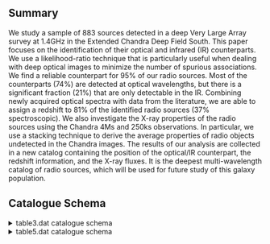 ## Summary

We study a sample of 883 sources detected in a deep Very Large Array survey at 1.4GHz in the Extended Chandra Deep Field South. This paper focuses on the identification of their optical and infrared (IR) counterparts. We use a likelihood-ratio technique that is particularly useful when dealing with deep optical images to minimize the number of spurious associations. We find a reliable counterpart for 95% of our radio sources. Most of the counterparts (74%) are detected at optical wavelengths, but there is a significant fraction (21%) that are only detectable in the IR. Combining newly acquired optical spectra with data from the literature, we are able to assign a redshift to 81% of the identified radio sources (37% spectroscopic). We also investigate the X-ray properties of the radio sources using the Chandra 4Ms and 250ks observations. In particular, we use a stacking technique to derive the average properties of radio objects undetected in the Chandra images. The results of our analysis are collected in a new catalog containing the position of the optical/IR counterpart, the redshift information, and the X-ray fluxes. It is the deepest multi-wavelength catalog of radio sources, which will be used for future study of this galaxy population.

## Catalogue Schema

<details>
<summary>table3.dat catalogue schema</summary>

| Bytes   | Format   | Units     | Label       | Explanations                                       |
|:--------|:---------|:----------|:------------|:---------------------------------------------------|
| 1- 3    | I3       | ---       | RID         | Radio source identification number                 |
| 5       | I1       | h         | RAh         | [3] Radio Hour of Right Ascension (J2000)          |
| 7- 8    | I2       | min       | RAm         | [31/33] Radio Minute Right Ascension (J2000)       |
| 10- 14  | F5.2     | s         | RAs         | Radio Second of Right Ascension (J2000)            |
| 16      | A1       | ---       | DE-         | [-] Sign of the Radio Declination (J2000)          |
| 17- 18  | I2       | deg       | DEd         | [27/28] Radio Degree of Declination (J2000)        |
| 20- 21  | I2       | arcmin    | DEm         | Radio Arcminute of Declination (J2000)             |
| 23- 26  | F4.1     | arcsec    | DEs         | Radio Arcsecond of Declination (J2000)             |
| 28- 34  | F7.1     | uJy       | Sr          | [30.2/90450] Radio flux density at 1.4GHz          |
| 36- 40  | F5.1     | uJy       | e_Sr        | The 1{sigma} error in Sr                           |
| 42- 47  | F6.1     | ---       | S/N         | Signal-to-Noise                                    |
| 49      | I1       | h         | RACh        | ?=0 Counterpart Hour of Right Ascension (J2000)    |
| 51- 52  | I2       | min       | RACm        | ?=0 Counterpart Minute of Right Ascension (J2000)  |
| 54- 58  | F5.2     | s         | RACs        | ?=0 Counterpart Second of Right Ascension (J2000)  |
| 60      | A1       | ---       | DEC-        | [-] Sign of the Counterpart Declination (J2000)    |
| 61- 62  | I2       | deg       | DECd        | ?=0 Counterpart Degree of Declination (J2000)      |
| 64- 65  | I2       | arcmin    | DECm        | ?=0 Counterpart Arcminute of Declination (J2000)   |
| 67- 71  | F5.2     | arcsec    | DECs        | ?=0 Counterpart Arcsecond of Declination (J2000)   |
| 73- 77  | F5.2     | ---       | Rel         | [0.6/10]?=0 Reliability of the association (1)     |
| 79- 82  | F4.1     | arcsec    | Sep         | [0/2.3]?=99 Distance between radio and counterpart |
| 84- 95  | A12      | ---       | CCat        | Counterpart catalog (2)                            |
| 00      | =        | revisited | association | (see Section 3.4).                                 |
| 2       | and      | 3.5       | for         | further explanations.                              |

**Note**: After a careful analysis, we decided to consider as reliable only
          counterparts with reliability greater than 0.6. This threshold ensures
          that the expected number of spurious associations is below 5% for each
          auxiliary catalog. 9.00 = revisited association (see Section 3.4).
          See Sections 3.2 and 3.5 for further explanations.
Note (2): Counterpart catalog, as in table 1, as follows:
 24um-FIDEL  = Spitzer/MIPS; Dickinson & FIDEL Team (2007AAS...211.5216D)
 IRAC-SIMPLE = Spitzer/IRAC; Damen et al. (2011, Cat. J/ApJ/727/1)
 Ks-MUSYC    = CTIO 4m/ISPI; Taylor et al. (2009, Cat. J/ApJS/183/295;
               <[TFV2009] ECDFS NNNNN> for Simbad)
 Ks-ISAAC    = ESO VLT/ISAAC; Retzlaff et al. (2010, Cat. J/A+A/511/A50)
 H-SOFI      = ESO NTT/SOFI; Olsen et al. (2006, Cat. J/A+A/456/881)
 H-GNS       = HST/NICMOS; Conselice et al. (2011MNRAS.413...80C)
 z-GOODS     = HST/ACS; Dickinson et al. (2003mglh.conf..324D) and Giavalisco
               et al. (2004, Cat. II/261; <GOODS JHHMMSS.ss+DDMMSS.s> in Simbad)
 R-WFI       = ESO 2.2m/WFI; Giavalisco et al. (2004, Cat. II/261)
 v-GEMS      = HST/ACS; Rix et al. (2004ApJS..152..163R) and Caldwell et al.
               (2008ApJS..174..136C)
 U-VIMOS     = ESO VLT/VIMOS; Nonino et al. (2009ApJS..183..244N)

</details>

<details>
<summary>table5.dat catalogue schema</summary>

| Bytes   | Format   | Units       | Label       | Explanations                                               |
|:--------|:---------|:------------|:------------|:-----------------------------------------------------------|
| 1- 3    | I3       | ---         | RID         | Radio identification number                                |
| 5- 9    | F5.2     | mag         | Rmag        | [16.23/26.77]?=0 WFI catalog (Cat. II/261)                 |
| 11- 15  | F5.2     | mag         | e_Rmag      | ?=0 Error in Rmag                                          |
| 17- 21  | F5.2     | mag         | Kmag        | [14.73/22.62]?=0 MUSYC catalog                             |
| 23- 26  | F4.2     | mag         | e_Kmag      | ?=0 Error in Kmag                                          |
| 28- 32  | F5.2     | mag         | [3.6]       | ?=0 SIMPLE catalog (Cat. J/ApJ/727/1) 3.6 micron           |
| 34- 37  | F4.2     | mag         | e_[3.6]     | ?=0 Error in 3.6mag                                        |
| 39- 43  | F5.2     | ---         | z           | [0/6.99]?=99 Best redshift of counterpart (1)              |
| 45- 49  | F5.2     | ---         | zph         | ?=99 Photometric redshift                                  |
| 51- 55  | F5.2     | ---         | e_zph       | ?=99 Lower 68% uncertainty in zphot                        |
| 57- 61  | F5.2     | ---         | E_zph       | ?=99 Upper 68% uncertainty in zphot                        |
| 63- 68  | A6       | ---         | r_zph       | Reference for zphot (2)                                    |
| 70- 74  | F5.2     | mag         | zsp         | [0/4.5]?=99 Spectroscopic redshift                         |
| 76      | I1       | ---         | q_zsp       | ?=0 Quality flag, 3=secure (3)                             |
| 78- 82  | A5       | ---         | r_zsp       | Reference for zspec (4)                                    |
| 84- 91  | E8.2     | mW/m2       | Soft        | ? Soft X-ray (0.5-2keV) band flux; erg/s/cm^2^             |
| 93-100  | E8.2     | mW/m2       | e_Soft      | ? Error in Soft                                            |
| 102-109 | E8.2     | mW/m2       | Hard        | ? Hard X-ray (2-10keV) band flux; erg/s/cm^2^              |
| 111-118 | E8.2     | mW/m2       | e_Hard      | ? Error in Hard                                            |
| 120-123 | I4       | ---         | XID         | ? X-ray identifier (5)                                     |
| 3       | =        | secure      | redshift;   | 2 = reasonable redshift;                                   |
| 1       | =        | one         | line        | detection or tentative redshift.                           |
| 83      | GMASS    | =           | FORS2;      | Kurk et al. (2012arXiv1209.1561K)                          |
| 07      | =        | Keck        | (N=32       | zspec adopted); Silverman et al. 2010, Cat. J/ApJS/191/124 |
| 08      | =        | Keck        | (N=18       | zspec adopted); Silverman et al. 2010, Cat. J/ApJS/191/124 |
| 06      | =        | 2dF;        | Norris      | et al. (2006, Cat. J/AJ/132/2409)                          |
| 80      | =        | VIMOS;      | Silverman   | et al. 2010, Cat. J/ApJS/191/124                           |
| 81      | =        | VIMOS;      | this        | work                                                       |
| 07      | =        | VIMOS;      | Ravikumar   | et al. 2007, Cat. J/A+A/465/1099                           |
| 04      | =        | FORS1/FORS2 | (N=38       | zspec adopted); Szokoly et al. 2004,                       |
| 271     | S04F     | =           | FORS1/FORS2 | (N=1 zspec adopted); Szokoly et al. 2004,                  |
| 271     | T09      | =           | VIMOS;      | Treister et al. 2009, Cat. J/ApJ/693/1713                  |
| 124     | VLR      | =           | VIMOS-LR;   | Balestra et al. 2010, Cat. J/A+A/512/A1                    |
| 1       | VVDS     | =           | VIMOS;      | Le Fevre et al. 2004, Cat. J/A+A/428/1043                  |

**Note**: The best redshift is spectroscopic if q_zsp>=2, photometric otherwise.
Note (2): Reference as follows:
   ZEB_pz = Rafferty et al. (2011ApJ...742....3R);
   C10_pz = Cardamone et al. (2010, cat. J/ApJS/189/270);
   S09_pz = Santini et al. (2009, Cat. J/A+A/504/751);
    KM_pz = Taylor et al. (2009, Cat. J/ApJS/183/295).
Note (3): Quality flag as follows:
    3 = secure redshift;
    2 = reasonable redshift;
    1 = one line detection or tentative redshift.
Note (4): References for spectroscopic redshift, as in table 4, as follows:
  FORS  = FORS2; Vanzella et al. 2008, Cat. J/A+A/478/83
  GMASS = FORS2; Kurk et al. (2012arXiv1209.1561K)
  K07   = Keck (N=32 zspec adopted); Silverman et al. 2010, Cat. J/ApJS/191/124
  K08   = Keck (N=18 zspec adopted); Silverman et al. 2010, Cat. J/ApJS/191/124
  N06   = 2dF; Norris et al. (2006, Cat. J/AJ/132/2409)
  P80   = VIMOS; Silverman et al. 2010, Cat. J/ApJS/191/124
  P81   = VIMOS; this work
  R07   = VIMOS; Ravikumar et al. 2007, Cat. J/A+A/465/1099
  S04   = FORS1/FORS2 (N=38 zspec adopted); Szokoly et al. 2004,
          Cat. J/ApJS/155/271
  S04F  = FORS1/FORS2 (N=1 zspec adopted); Szokoly et al. 2004,
          Cat. J/ApJS/155/271
  T09   = VIMOS; Treister et al. 2009, Cat. J/ApJ/693/1713
  VJB   = VIMOS; Silverman et al. 2010, Cat. J/ApJS/191/124
  VLR   = VIMOS-LR; Balestra et al. 2010, Cat. J/A+A/512/A1
  VMR   = VIMOS-MR; Balestra et al. 2010, Cat. J/A+A/512/A1
  VVDS  = VIMOS; Le Fevre et al. 2004, Cat. J/A+A/428/1043
Note (5): Source of XID:
  * XID<1000: from Xue et al. 2011, Cat. J/ApJS/195/10;
       <[XLB2011] JHHMMSS.ss+DDMMSS.s> in Simbad.
  * XID>1000: from Lehmer et al. 2005, Cat. J/ApJS/161/21; 
       <[LBA2005] NNN> in Simbad, where "NNN" is XID-1000.

</details>

